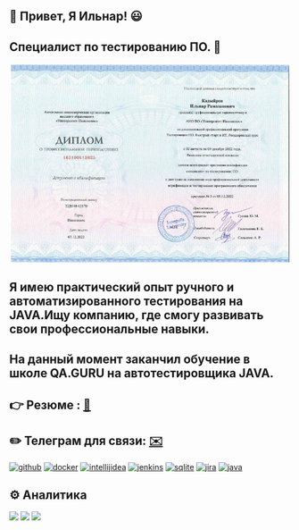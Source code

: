  ## 👋 Привет, Я Ильнар! :smiley:
## Специалист по тестированию ПО. :100:
![](https://github.com/Ilnartest/Ilnartest/blob/main/%D0%94%D0%B8%D0%BF%D0%BB%D0%BE%D0%BC%20%D0%98%D0%BD%D0%BD%D0%BE%D0%BF%D0%BE%D0%BB%D0%B8%D1%81.png)

## Я имею практический опыт ручного и автоматизированного тестирования на JAVA.Ищу компанию, где смогу развивать свои профессиональные навыки.
## На данный момент заканчил обучение в школе QA.GURU на автотестировщика JAVA.

## :point_right: Резюме : [:scroll:](https://disk.yandex.ru/i/fDKyGurSKJwo-Q)
## :pencil2: Телеграм для связи: [:envelope:](//t.me/IlnarKadyyrov)
  
[<img src='https://cdn.jsdelivr.net/npm/simple-icons@3.0.1/icons/github.svg' alt='github' height='100'>](https://github.com/https://github.com/Ilnartest) [<img src='https://cdn.jsdelivr.net/npm/simple-icons@3.0.1/icons/docker.svg' alt='docker' height='100'>](https://www.docker.com/)  [<img src='https://cdn.jsdelivr.net/npm/simple-icons@3.0.1/icons/intellijidea.svg' alt='intellijidea' height='100'>](https://www.jetbrains.com/ru-ru/idea/) [<img src='https://cdn.jsdelivr.net/npm/simple-icons@3.0.1/icons/jenkins.svg' alt='jenkins' height='100'>](https://www.jenkins.io/)   [<img src='https://cdn.jsdelivr.net/npm/simple-icons@3.0.1/icons/sqlite.svg' alt='sqlite' height='100'>](https://www.sqlite.org/index.html) [<img src='https://cdn.jsdelivr.net/npm/simple-icons@3.0.1/icons/jira.svg' alt='jira' height='100'>](https://www.atlassian.com/ru/software/jira)  [<img src='https://cdn.jsdelivr.net/npm/simple-icons@3.0.1/icons/java.svg' alt='java' height='100'>](https://www.java.com/ru/)  


## :gear: Аналитика
![](http://github-profile-summary-cards.vercel.app/api/cards/stats?username=Ilnartest&theme=algolia)
![](http://github-profile-summary-cards.vercel.app/api/cards/repos-per-language?username=Ilnartest&theme=algolia)
![](https://github-profile-summary-cards.vercel.app/api/cards/profile-details?username=Ilnartest&theme=algolia)







